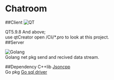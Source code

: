 # Chatroom

##Client
![QT](https://gss3.bdstatic.com/84oSdTum2Q5BphGlnYG/timg?wapp&quality=80&size=b150_150&subsize=20480&cut_x=0&cut_w=0&cut_y=0&cut_h=0&sec=1369815402&srctrace&di=0bfe7d27e95c6f35b70fce6b79b7bafb&wh_rate=null&src=http%3A%2F%2Fimgsrc.baidu.com%2Fforum%2Fpic%2Fitem%2F023b5bb5c9ea15cecc1c889cb7003af33b87b2b1.jpg)  

QT5.9.8 And above;  
use qtCreator open /Cli/*.pro to  look at this project.  
##Server  

![Golang](http://docscn.studygolang.com/doc/gopher/talks.png)  
Golang net pkg send and recived data stream.  





##Dependency 
C++lib [Jsoncpp](https://github.com/open-source-parsers/jsoncpp)  
Go pkg [Go sql driver](https://github.com/go-sql-driver/mysql)  
